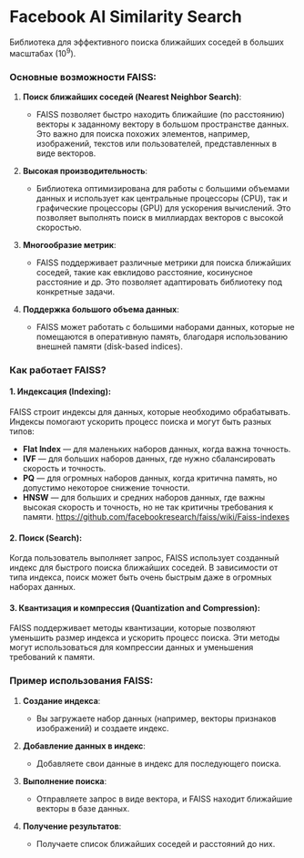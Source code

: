 # Facebook AI Similarity Search

Библиотека для эффективного поиска ближайших соседей в больших масштабах $(10^9)$.

### Основные возможности FAISS:

1. **Поиск ближайших соседей (Nearest Neighbor Search)**:
    
    - FAISS позволяет быстро находить ближайшие (по расстоянию) векторы к заданному вектору в большом пространстве данных. Это важно для поиска похожих элементов, например, изображений, текстов или пользователей, представленных в виде векторов.
2. **Высокая производительность**:
    
    - Библиотека оптимизирована для работы с большими объемами данных и использует как центральные процессоры (CPU), так и графические процессоры (GPU) для ускорения вычислений. Это позволяет выполнять поиск в миллиардах векторов с высокой скоростью.
3. **Многообразие метрик**:
    
    - FAISS поддерживает различные метрики для поиска ближайших соседей, такие как евклидово расстояние, косинусное расстояние и др. Это позволяет адаптировать библиотеку под конкретные задачи.
4. **Поддержка большого объема данных**:
    
    - FAISS может работать с большими наборами данных, которые не помещаются в оперативную память, благодаря использованию внешней памяти (disk-based indices).

### Как работает FAISS?

#### 1. **Индексация (Indexing)**:

FAISS строит индексы для данных, которые необходимо обрабатывать. Индексы помогают ускорить процесс поиска и могут быть разных типов:

- **Flat Index** — для маленьких наборов данных, когда важна точность.
- **IVF** — для больших наборов данных, где нужно сбалансировать скорость и точность.
- **PQ** — для огромных наборов данных, когда критична память, но допустимо некоторое снижение точности.
- **HNSW** — для больших и средних наборов данных, где важны высокая скорость и точность, но не так критичны требования к памяти.
https://github.com/facebookresearch/faiss/wiki/Faiss-indexes
#### 2. **Поиск (Search)**:

Когда пользователь выполняет запрос, FAISS использует созданный индекс для быстрого поиска ближайших соседей. В зависимости от типа индекса, поиск может быть очень быстрым даже в огромных наборах данных.

#### 3. **Квантизация и компрессия (Quantization and Compression)**:

FAISS поддерживает методы квантизации, которые позволяют уменьшить размер индекса и ускорить процесс поиска. Эти методы могут использоваться для компрессии данных и уменьшения требований к памяти.

### Пример использования FAISS:

1. **Создание индекса**:
    
    - Вы загружаете набор данных (например, векторы признаков изображений) и создаете индекс.
2. **Добавление данных в индекс**:
    
    - Добавляете свои данные в индекс для последующего поиска.
3. **Выполнение поиска**:
    
    - Отправляете запрос в виде вектора, и FAISS находит ближайшие векторы в базе данных.
4. **Получение результатов**:
    
    - Получаете список ближайших соседей и расстояний до них.